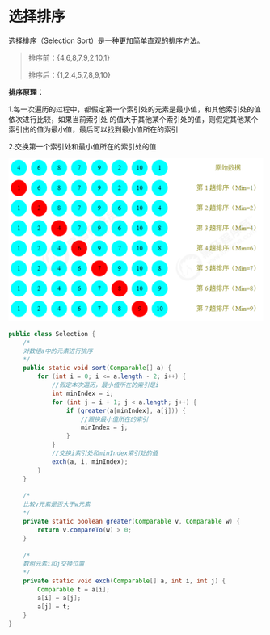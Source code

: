 # 选择排序

选择排序（Selection Sort）是一种更加简单直观的排序方法。

> 排序前：{4,6,8,7,9,2,10,1} 
>
> 排序后：{1,2,4,5,7,8,9,10}

**排序原理：**

1.每一次遍历的过程中，都假定第一个索引处的元素是最小值，和其他索引处的值依次进行比较，如果当前索引处 的值大于其他某个索引处的值，则假定其他某个索引出的值为最小值，最后可以找到最小值所在的索引 

2.交换第一个索引处和最小值所在的索引处的值

![image-20230407131515288](../img/image-20230407131515288.png)

~~~java
public class Selection {
    /*
    对数组a中的元素进行排序
    */
    public static void sort(Comparable[] a) {
        for (int i = 0; i <= a.length - 2; i++) {
			//假定本次遍历，最小值所在的索引是i
            int minIndex = i;
            for (int j = i + 1; j < a.length; j++) {
                if (greater(a[minIndex], a[j])) {
					//跟换最小值所在的索引
                    minIndex = j;
                }
            }
			//交换i索引处和minIndex索引处的值
            exch(a, i, minIndex);
        }
    }

    /*
    比较v元素是否大于w元素
    */
    private static boolean greater(Comparable v, Comparable w) {
        return v.compareTo(w) > 0;
    }

    /*
    数组元素i和j交换位置
    */
    private static void exch(Comparable[] a, int i, int j) {
        Comparable t = a[i];
        a[i] = a[j];
        a[j] = t;
    }
}
~~~

